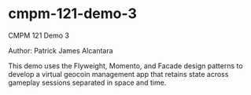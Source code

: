 # cmpm-121-demo-3

CMPM 121 Demo 3

Author: Patrick James Alcantara

This demo uses the Flyweight, Momento, and Facade design patterns to develop a virtual geocoin management app that  retains state across gameplay sessions separated in space and time.